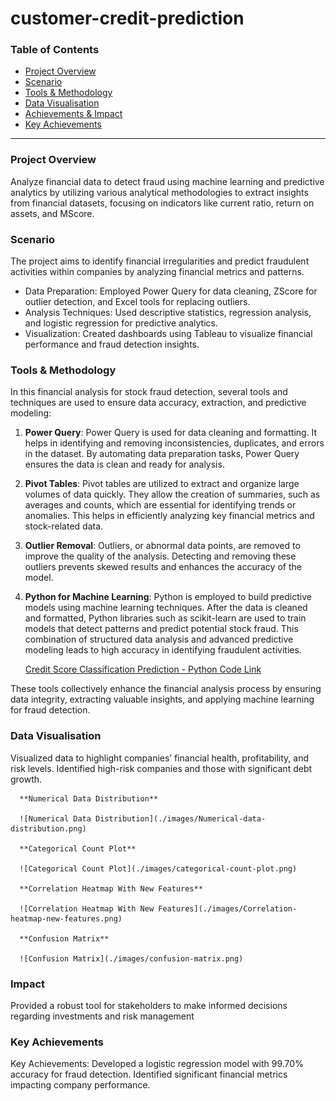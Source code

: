 # customer-credit-prediction

### Table of Contents ###
- [Project Overview](#project-overview)
- [Scenario](#scenario)
- [Tools & Methodology](#tools--methodology)
- [Data Visualisation](#data-visualisation)
- [Achievements & Impact](#achievements--impact)
- [Key Achievements](#key-achievements)

--- 

### Project Overview
Analyze financial data to detect fraud using machine learning and predictive analytics by utilizing various analytical methodologies to extract insights from financial datasets, focusing on indicators like current ratio, return on assets, and MScore.

### Scenario
The project aims to identify financial irregularities and predict fraudulent activities within companies by analyzing financial metrics and patterns.
- Data Preparation: Employed Power Query for data cleaning, ZScore for outlier detection, and Excel tools for replacing outliers.
- Analysis Techniques: Used descriptive statistics, regression analysis, and logistic regression for predictive analytics.
- Visualization: Created dashboards using Tableau to visualize financial performance and fraud detection insights.

### Tools & Methodology
In this financial analysis for stock fraud detection, several tools and techniques are used to ensure data accuracy, extraction, and predictive modeling:

1. **Power Query**: Power Query is used for data cleaning and formatting. It helps in identifying and removing inconsistencies, duplicates, and errors in the dataset. By automating data preparation tasks, Power Query ensures the data is clean and ready for analysis.

2. **Pivot Tables**: Pivot tables are utilized to extract and organize large volumes of data quickly. They allow the creation of summaries, such as averages and counts, which are essential for identifying trends or anomalies. This helps in efficiently analyzing key financial metrics and stock-related data.

3. **Outlier Removal**: Outliers, or abnormal data points, are removed to improve the quality of the analysis. Detecting and removing these outliers prevents skewed results and enhances the accuracy of the model.

4. **Python for Machine Learning**: Python is employed to build predictive models using machine learning techniques. After the data is cleaned and formatted, Python libraries such as scikit-learn are used to train models that detect patterns and predict potential stock fraud. This combination of structured data analysis and advanced predictive modeling leads to high accuracy in identifying fraudulent activities.

      [Credit Score Classification Prediction - Python Code Link](./Credit_Score_Prediction.ipynb)

These tools collectively enhance the financial analysis process by ensuring data integrity, extracting valuable insights, and applying machine learning for fraud detection.

### Data Visualisation
Visualized data to highlight companies’ financial health, profitability, and risk levels. Identified high-risk companies and those with significant debt growth.

      **Numerical Data Distribution**
   
      ![Numerical Data Distribution](./images/Numerical-data-distribution.png)
   
      **Categorical Count Plot**
   
      ![Categorical Count Plot](./images/categorical-count-plot.png)

      **Correlation Heatmap With New Features**
   
      ![Correlation Heatmap With New Features](./images/Correlation-heatmap-new-features.png)

      **Confusion Matrix**
   
      ![Confusion Matrix](./images/confusion-matrix.png)

### Impact
Provided a robust tool for stakeholders to make informed decisions regarding investments and risk management

### Key Achievements
Key Achievements: Developed a logistic regression model with 99.70% accuracy for fraud detection. Identified significant financial metrics impacting company performance.



